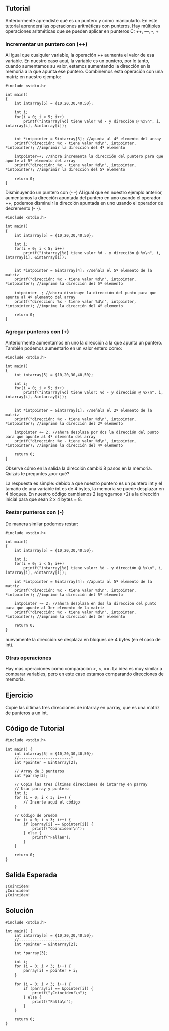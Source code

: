 
Tutorial
---------

Anteriormente aprendiste qué es un puntero y cómo manipularlo. En este tutorial aprenderá las operaciones aritméticas con punteros.
Hay múltiples operaciones aritméticas que se pueden aplicar en punteros C: ++, —, -, +

### Incrementar un puntero con (++)
Al igual que cualquier variable, la operación ++ aumenta el valor de esa variable. En nuestro caso aquí, la variable es un puntero, por lo tanto, cuando aumentamos su valor, estamos aumentando la dirección en la memoria a la que apunta ese puntero.
Combinemos esta operación con una matriz en nuestro ejemplo:

	#include <stdio.h>
	
	int main()
	{
	    int intarray[5] = {10,20,30,40,50};
	    
	    int i;
	    for(i = 0; i < 5; i++)
	        printf("intarray[%d] tiene valor %d - y dirección @ %x\n", i, intarray[i], &intarray[i]);
	    
	    
	    int *intpointer = &intarray[3]; //apunta al 4º elemento del array
	    printf("dirección: %x - tiene valor %d\n", intpointer, *intpointer); //imprimir la dirección del 4º elemento
	    
	    intpointer++; //ahora incrementa la dirección del puntero para que apunte al 5º elemento del array
	    printf("dirección: %x - tiene valor %d\n", intpointer, *intpointer); //imprimir la dirección del 5º elemento
	    
	    return 0;
	}

Disminuyendo un puntero con (- -)
Al igual que en nuestro ejemplo anterior, aumentamos la dirección apuntada del puntero en uno usando el operador ++, podemos disminuir la dirección apuntada en uno usando el operador de decremento (- -).

```
#include <stdio.h>

int main()
{
    int intarray[5] = {10,20,30,40,50};
    
    int i;
    for(i = 0; i < 5; i++)
        printf("intarray[%d] tiene valor %d - y dirección @ %x\n", i, intarray[i], &intarray[i]);
    
    
    int *intpointer = &intarray[4]; //señala el 5º elemento de la matriz
    printf("dirección: %x - tiene valor %d\n", intpointer, *intpointer); //imprime la dirección del 5º elemento
    
    intpointer--; //ahora disminuye la dirección del punto para que apunte al 4º elemento del array
    printf("dirección: %x - tiene valor %d\n", intpointer, *intpointer); //imprime la dirección del 4º elemento
    
    return 0;
}
```
### Agregar punteros con (+)
Anteriormente aumentamos en uno la dirección a la que apunta un puntero. También podemos aumentarlo en un valor entero como:

```
#include <stdio.h>

int main()
{
    int intarray[5] = {10,20,30,40,50};
    
    int i;
    for(i = 0; i < 5; i++)
        printf("intarray[%d] tiene valor: %d - y dirección @ %x\n", i, intarray[i], &intarray[i]);
    
    
    int *intpointer = &intarray[1]; //señala el 2º elemento de la matriz
    printf("dirección: %x - tiene valor %d\n", intpointer, *intpointer); //imprime la dirección del 2º elemento
    
    intpointer += 2; //ahora desplaza por dos la dirección del punto para que apunte al 4º elemento del array
    printf("dirección: %x - tiene valor %d\n", intpointer, *intpointer); //imprime la dirección del 4º elemento
    
    return 0;
}
```
Observe cómo en la salida la dirección cambió 8 pasos en la memoria. Quizás te preguntes ¿por qué?

La respuesta es simple: debido a que nuestro puntero es un puntero int y el tamaño de una variable int es de 4 bytes, la memoria se puede desplazar en 4 bloques. En nuestro código cambiamos 2 (agregamos +2) a la dirección inicial para que sean 2 x 4 bytes = 8.

### Restar punteros con (-)
De manera similar podemos restar:

	#include <stdio.h>

	int main()
	{
	    int intarray[5] = {10,20,30,40,50};
    
	    int i;
	    for(i = 0; i < 5; i++)
	        printf("intarray[%d] tiene valor: %d - y dirección @ %x\n", i, intarray[i], &intarray[i]);
    
	    int *intpointer = &intarray[4]; //apunta al 5º elemento de la matriz
	    printf("dirección: %x - tiene valor %d\n", intpointer, *intpointer); //imprime la dirección del 5º elemento
    
	    intpointer -= 2; //ahora desplaza en dos la dirección del punto para que apunte al 3er elemento de la matriz
	    printf("dirección: %x - tiene valor %d\n", intpointer, *intpointer); //imprime la dirección del 3er elemento
    
	    return 0;
	}
nuevamente la dirección se desplaza en bloques de 4 bytes (en el caso de int).

### Otras operaciones
Hay más operaciones como comparación >, <, ==. La idea es muy similar a comparar variables, pero en este caso estamos comparando direcciones de memoria.

Ejercicio
----
Copie las últimas tres direcciones de intarray en parray, que es una matriz de punteros a un int.

Código de Tutorial
-------------
    #include <stdio.h>
	
    int main() {
    	int intarray[5] = {10,20,30,40,50};
        //-----------------------^
        int *pointer = &intarray[2];

        // Array de 3 punteros
        int *parray[3];

        // Copia las tres últimas direcciones de intarray en parray
        // Usar parray y puntero
        int i;
        for (i = 0; i < 3; i++) {
            // Inserte aquí el código
        }

        // Código de prueba
        for (i = 0; i < 3; i++) {
            if (parray[i] == &pointer[i]) {
                printf("Coinciden!\n");
            } else {
                printf("Fallan");
            }
        }

        return 0;
    }

Salida Esperada
---------------
    ¡Coinciden!
    ¡Coinciden!
    ¡Coinciden!

Solución
--------
    #include <stdio.h>

    int main() {
        int intarray[5] = {10,20,30,40,50};
        //-----------------------^
        int *pointer = &intarray[2];

        int *parray[3];

        int i;
        for (i = 0; i < 3; i++) {
            parray[i] = pointer + i;
        }

        for (i = 0; i < 3; i++) {
            if (parray[i] == &pointer[i]) {
                printf("¡Coinciden!\n");
            } else {
                printf("Falla\n");
            }
        }

        return 0;
    }
